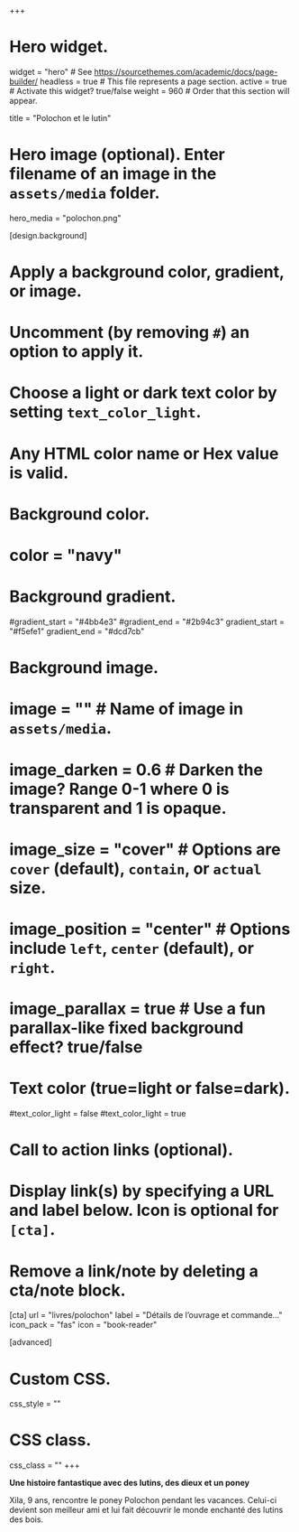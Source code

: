 +++
# Hero widget.
widget = "hero"  # See https://sourcethemes.com/academic/docs/page-builder/
headless = true  # This file represents a page section.
active = true  # Activate this widget? true/false
weight = 960  # Order that this section will appear.

title = "Polochon et le lutin"

# Hero image (optional). Enter filename of an image in the `assets/media` folder.
hero_media = "polochon.png"

[design.background]
  # Apply a background color, gradient, or image.
  #   Uncomment (by removing `#`) an option to apply it.
  #   Choose a light or dark text color by setting `text_color_light`.
  #   Any HTML color name or Hex value is valid.

  # Background color.
  # color = "navy"
  
  # Background gradient.
  #gradient_start = "#4bb4e3"
  #gradient_end = "#2b94c3"
  gradient_start = "#f5efe1"
  gradient_end = "#dcd7cb"
  
  # Background image.
  # image = ""  # Name of image in `assets/media`.
  # image_darken = 0.6  # Darken the image? Range 0-1 where 0 is transparent and 1 is opaque.
  # image_size = "cover"  #  Options are `cover` (default), `contain`, or `actual` size.
  # image_position = "center"  # Options include `left`, `center` (default), or `right`.
  # image_parallax = true  # Use a fun parallax-like fixed background effect? true/false
  
  # Text color (true=light or false=dark).
  #text_color_light = false
  #text_color_light = true

# Call to action links (optional).
#   Display link(s) by specifying a URL and label below. Icon is optional for `[cta]`.
#   Remove a link/note by deleting a cta/note block.
[cta]
  url = "livres/polochon"
  label = "Détails de l’ouvrage et commande…"
  icon_pack = "fas"
  icon = "book-reader"

[advanced]
 # Custom CSS. 
 css_style = ""
 
 # CSS class.
 css_class = ""
+++

**Une histoire fantastique avec des lutins, des dieux et un poney**

Xila, 9 ans, rencontre le poney Polochon pendant les vacances. Celui-ci devient son meilleur ami et lui fait découvrir le monde enchanté des lutins des bois.
